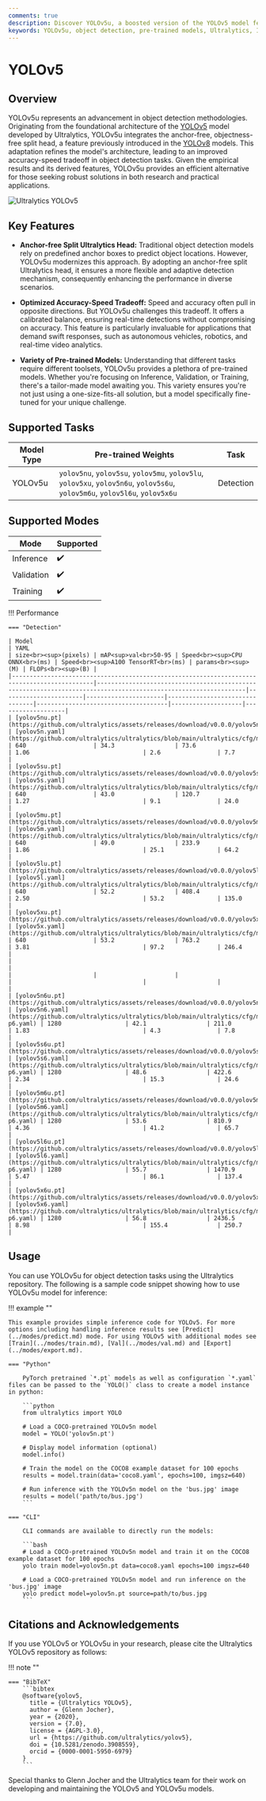 ```yaml
---
comments: true
description: Discover YOLOv5u, a boosted version of the YOLOv5 model featuring an improved accuracy-speed tradeoff and numerous pre-trained models for various object detection tasks.
keywords: YOLOv5u, object detection, pre-trained models, Ultralytics, Inference, Validation, YOLOv5, YOLOv8, anchor-free, objectness-free, real-time applications, machine learning
---
```


# YOLOv5

## Overview

YOLOv5u represents an advancement in object detection methodologies. Originating from the foundational architecture of the [YOLOv5](https://github.com/ultralytics/yolov5) model developed by Ultralytics, YOLOv5u integrates the anchor-free, objectness-free split head, a feature previously introduced in the [YOLOv8](./yolov8.md) models. This adaptation refines the model's architecture, leading to an improved accuracy-speed tradeoff in object detection tasks. Given the empirical results and its derived features, YOLOv5u provides an efficient alternative for those seeking robust solutions in both research and practical applications.

![Ultralytics YOLOv5](https://raw.githubusercontent.com/ultralytics/assets/main/yolov5/v70/splash.png)

## Key Features

- **Anchor-free Split Ultralytics Head:** Traditional object detection models rely on predefined anchor boxes to predict object locations. However, YOLOv5u modernizes this approach. By adopting an anchor-free split Ultralytics head, it ensures a more flexible and adaptive detection mechanism, consequently enhancing the performance in diverse scenarios.

- **Optimized Accuracy-Speed Tradeoff:** Speed and accuracy often pull in opposite directions. But YOLOv5u challenges this tradeoff. It offers a calibrated balance, ensuring real-time detections without compromising on accuracy. This feature is particularly invaluable for applications that demand swift responses, such as autonomous vehicles, robotics, and real-time video analytics.

- **Variety of Pre-trained Models:** Understanding that different tasks require different toolsets, YOLOv5u provides a plethora of pre-trained models. Whether you're focusing on Inference, Validation, or Training, there's a tailor-made model awaiting you. This variety ensures you're not just using a one-size-fits-all solution, but a model specifically fine-tuned for your unique challenge.

## Supported Tasks

| Model Type | Pre-trained Weights                                                                                                         | Task      |
|------------|-----------------------------------------------------------------------------------------------------------------------------|-----------|
| YOLOv5u    | `yolov5nu`, `yolov5su`, `yolov5mu`, `yolov5lu`, `yolov5xu`, `yolov5n6u`, `yolov5s6u`, `yolov5m6u`, `yolov5l6u`, `yolov5x6u` | Detection |

## Supported Modes

| Mode       | Supported          |
|------------|--------------------|
| Inference  | :heavy_check_mark: |
| Validation | :heavy_check_mark: |
| Training   | :heavy_check_mark: |

!!! Performance

    === "Detection"

    | Model                                                                                       | YAML                                                                                                           | size<br><sup>(pixels) | mAP<sup>val<br>50-95 | Speed<br><sup>CPU ONNX<br>(ms) | Speed<br><sup>A100 TensorRT<br>(ms) | params<br><sup>(M) | FLOPs<br><sup>(B) |
    |---------------------------------------------------------------------------------------------|----------------------------------------------------------------------------------------------------------------|-----------------------|----------------------|--------------------------------|-------------------------------------|--------------------|-------------------|
    | [yolov5nu.pt](https://github.com/ultralytics/assets/releases/download/v0.0.0/yolov5nu.pt)   | [yolov5n.yaml](https://github.com/ultralytics/ultralytics/blob/main/ultralytics/cfg/models/v5/yolov5.yaml)     | 640                   | 34.3                 | 73.6                           | 1.06                                | 2.6                | 7.7               |
    | [yolov5su.pt](https://github.com/ultralytics/assets/releases/download/v0.0.0/yolov5su.pt)   | [yolov5s.yaml](https://github.com/ultralytics/ultralytics/blob/main/ultralytics/cfg/models/v5/yolov5.yaml)     | 640                   | 43.0                 | 120.7                          | 1.27                                | 9.1                | 24.0              |
    | [yolov5mu.pt](https://github.com/ultralytics/assets/releases/download/v0.0.0/yolov5mu.pt)   | [yolov5m.yaml](https://github.com/ultralytics/ultralytics/blob/main/ultralytics/cfg/models/v5/yolov5.yaml)     | 640                   | 49.0                 | 233.9                          | 1.86                                | 25.1               | 64.2              |
    | [yolov5lu.pt](https://github.com/ultralytics/assets/releases/download/v0.0.0/yolov5lu.pt)   | [yolov5l.yaml](https://github.com/ultralytics/ultralytics/blob/main/ultralytics/cfg/models/v5/yolov5.yaml)     | 640                   | 52.2                 | 408.4                          | 2.50                                | 53.2               | 135.0             |
    | [yolov5xu.pt](https://github.com/ultralytics/assets/releases/download/v0.0.0/yolov5xu.pt)   | [yolov5x.yaml](https://github.com/ultralytics/ultralytics/blob/main/ultralytics/cfg/models/v5/yolov5.yaml)     | 640                   | 53.2                 | 763.2                          | 3.81                                | 97.2               | 246.4             |
    |                                                                                             |                                                                                                                |                       |                      |                                |                                     |                    |                   |
    | [yolov5n6u.pt](https://github.com/ultralytics/assets/releases/download/v0.0.0/yolov5n6u.pt) | [yolov5n6.yaml](https://github.com/ultralytics/ultralytics/blob/main/ultralytics/cfg/models/v5/yolov5-p6.yaml) | 1280                  | 42.1                 | 211.0                          | 1.83                                | 4.3                | 7.8               |
    | [yolov5s6u.pt](https://github.com/ultralytics/assets/releases/download/v0.0.0/yolov5s6u.pt) | [yolov5s6.yaml](https://github.com/ultralytics/ultralytics/blob/main/ultralytics/cfg/models/v5/yolov5-p6.yaml) | 1280                  | 48.6                 | 422.6                          | 2.34                                | 15.3               | 24.6              |
    | [yolov5m6u.pt](https://github.com/ultralytics/assets/releases/download/v0.0.0/yolov5m6u.pt) | [yolov5m6.yaml](https://github.com/ultralytics/ultralytics/blob/main/ultralytics/cfg/models/v5/yolov5-p6.yaml) | 1280                  | 53.6                 | 810.9                          | 4.36                                | 41.2               | 65.7              |
    | [yolov5l6u.pt](https://github.com/ultralytics/assets/releases/download/v0.0.0/yolov5l6u.pt) | [yolov5l6.yaml](https://github.com/ultralytics/ultralytics/blob/main/ultralytics/cfg/models/v5/yolov5-p6.yaml) | 1280                  | 55.7                 | 1470.9                         | 5.47                                | 86.1               | 137.4             |
    | [yolov5x6u.pt](https://github.com/ultralytics/assets/releases/download/v0.0.0/yolov5x6u.pt) | [yolov5x6.yaml](https://github.com/ultralytics/ultralytics/blob/main/ultralytics/cfg/models/v5/yolov5-p6.yaml) | 1280                  | 56.8                 | 2436.5                         | 8.98                                | 155.4              | 250.7             |

## Usage

You can use YOLOv5u for object detection tasks using the Ultralytics repository. The following is a sample code snippet showing how to use YOLOv5u model for inference:

!!! example ""

    This example provides simple inference code for YOLOv5. For more options including handling inference results see [Predict](../modes/predict.md) mode. For using YOLOv5 with additional modes see [Train](../modes/train.md), [Val](../modes/val.md) and [Export](../modes/export.md).

    === "Python"

        PyTorch pretrained `*.pt` models as well as configuration `*.yaml` files can be passed to the `YOLO()` class to create a model instance in python:

        ```python
        from ultralytics import YOLO

        # Load a COCO-pretrained YOLOv5n model
        model = YOLO('yolov5n.pt')

        # Display model information (optional)
        model.info()

        # Train the model on the COCO8 example dataset for 100 epochs
        results = model.train(data='coco8.yaml', epochs=100, imgsz=640)

        # Run inference with the YOLOv5n model on the 'bus.jpg' image
        results = model('path/to/bus.jpg')
        ```

    === "CLI"

        CLI commands are available to directly run the models:

        ```bash
        # Load a COCO-pretrained YOLOv5n model and train it on the COCO8 example dataset for 100 epochs
        yolo train model=yolov5n.pt data=coco8.yaml epochs=100 imgsz=640

        # Load a COCO-pretrained YOLOv5n model and run inference on the 'bus.jpg' image
        yolo predict model=yolov5n.pt source=path/to/bus.jpg
        ```

## Citations and Acknowledgements

If you use YOLOv5 or YOLOv5u in your research, please cite the Ultralytics YOLOv5 repository as follows:

!!! note ""

    === "BibTeX"
        ```bibtex
        @software{yolov5,
          title = {Ultralytics YOLOv5},
          author = {Glenn Jocher},
          year = {2020},
          version = {7.0},
          license = {AGPL-3.0},
          url = {https://github.com/ultralytics/yolov5},
          doi = {10.5281/zenodo.3908559},
          orcid = {0000-0001-5950-6979}
        }
        ```

Special thanks to Glenn Jocher and the Ultralytics team for their work on developing and maintaining the YOLOv5 and YOLOv5u models.
